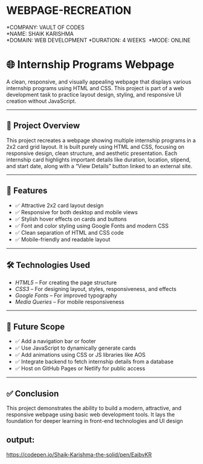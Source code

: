 # WEBPAGE-RECREATION

*COMPANY: VAULT OF CODES  
*NAME: SHAIK KARISHMA  
*DOMAIN: WEB DEVELOPMENT 
*DURATION: 4 WEEKS 
*MODE: ONLINE

# 🌐 Internship Programs Webpage
A clean, responsive, and visually appealing webpage that displays various internship programs using HTML and CSS. This project is part of a web development task to practice layout design, styling, and responsive UI creation without JavaScript.

---

## 📌 Project Overview

This project recreates a webpage showing multiple internship programs in a 2x2 card grid layout. It is built purely using HTML and CSS, focusing on responsive design, clean structure, and aesthetic presentation. Each internship card highlights important details like duration, location, stipend, and start date, along with a “View Details” button linked to an external site.

---

## 🎯 Features

- ✅ Attractive 2x2 card layout design  
- ✅ Responsive for both desktop and mobile views  
- ✅ Stylish hover effects on cards and buttons  
- ✅ Font and color styling using Google Fonts and modern CSS  
- ✅ Clean separation of HTML and CSS code  
- ✅ Mobile-friendly and readable layout  

---

## 🛠 Technologies Used

- *HTML5* – For creating the page structure  
- *CSS3* – For designing layout, styles, responsiveness, and effects  
- *Google Fonts* – For improved typography  
- *Media Queries* – For mobile responsiveness  

---


## 🌱 Future Scope

- ✅ Add a navigation bar or footer  
- ✅ Use JavaScript to dynamically generate cards  
- ✅ Add animations using CSS or JS libraries like AOS  
- ✅ Integrate backend to fetch internship details from a database  
- ✅ Host on GitHub Pages or Netlify for public access  

---

## ✅ Conclusion

This project demonstrates the ability to build a modern, attractive, and responsive webpage using basic web development tools. It lays the foundation for deeper learning in front-end technologies and UI design

##  output:
https://codepen.io/Shaik-Karishma-the-solid/pen/EajbvKR


